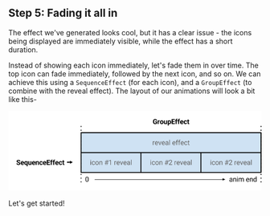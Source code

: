 ## Step 5: Fading it all in

The effect we've generated looks cool, but it has a clear issue - the icons being displayed are immediately visible, while the effect has a short duration.

Instead of showing each icon immediately, let's fade them in over time. The top icon can fade immediately, followed by the next icon, and so on. We can achieve this using a `SequenceEffect` (for each icon), and a `GroupEffect` (to combine with the reveal effect). The layout of our animations will look a bit like this-

![Groups](resources/step4-groups.png)

Let's get started!

